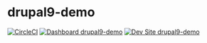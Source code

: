 # drupal9-demo

[![CircleCI](https://circleci.com/gh/smthomas/drupal9-demo.svg?style=shield)](https://circleci.com/gh/smthomas/drupal9-demo)
[![Dashboard drupal9-demo](https://img.shields.io/badge/dashboard-drupal9_demo-yellow.svg)](https://dashboard.pantheon.io/sites/8736e413-49fb-46f5-b981-2eac11494bc7#dev/code)
[![Dev Site drupal9-demo](https://img.shields.io/badge/site-drupal9_demo-blue.svg)](http://dev-drupal9-demo.pantheonsite.io/)